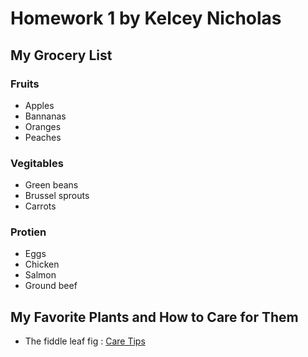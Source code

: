 # Homework 1 by Kelcey Nicholas
## My Grocery List
### Fruits
- Apples
- Bannanas
- Oranges
- Peaches
### Vegitables
- Green beans
- Brussel sprouts
- Carrots
### Protien
- Eggs
- Chicken
- Salmon
- Ground beef
## My Favorite Plants and How to Care for Them
- The fiddle leaf fig : [Care Tips](https://www.housebeautiful.com/lifestyle/gardening/a21753784/how-to-keep-fiddle-leaf-fig-plant-alive/?utm_source=google&utm_medium=cpc&utm_campaign=arb_ga_hbl_b2_md_dsa_hybd_mix_us_20399847068&gclid=EAIaIQobChMI_IyH1pbtgQMVETetBh04wAujEAAYAiAAEgKgAPD_BwE)











